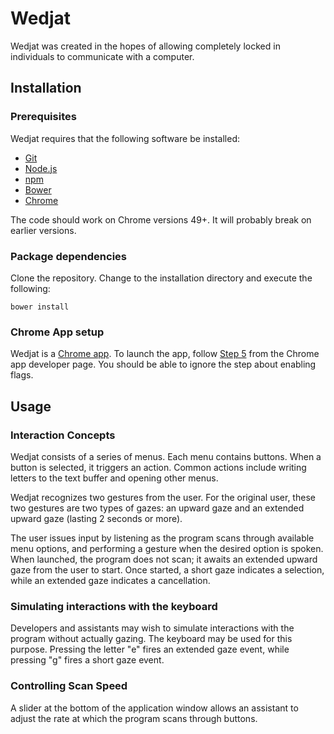 # Wedjat

Wedjat was created in the hopes of allowing completely locked in individuals to
communicate with a computer.

## Installation

### Prerequisites
Wedjat requires that the following software be installed:

- [Git](https://git-scm.com/)
- [Node.js](http://nodejs.org/)
- [npm](http://npmjs.org/)
- [Bower](http://bower.io/)
- [Chrome](https://www.google.com/chrome/)

The code should work on Chrome versions 49+. It will probably break on earlier
versions.

### Package dependencies
Clone the repository. Change to the installation directory and execute the
following:

```
bower install
```

### Chrome App setup
Wedjat is a [Chrome app](https://developer.chrome.com/apps/about_apps). To
launch the app, follow
[Step 5](https://developer.chrome.com/apps/first_app#five) from the Chrome app
developer page. You should be able to ignore the step about enabling flags.

## Usage

### Interaction Concepts
Wedjat consists of a series of menus. Each menu contains buttons. When a button
is selected, it triggers an action. Common actions include writing letters to
the text buffer and opening other menus.

Wedjat recognizes two gestures from the user. For the original user, these two
gestures are two types of gazes: an upward gaze and an extended upward gaze
(lasting 2 seconds or more).

The user issues input by listening as the program scans through available menu
options, and performing a gesture when the desired option is spoken. When
launched, the program does not scan; it awaits an extended upward gaze from the
user to start. Once started, a short gaze indicates a selection, while an
extended gaze indicates a cancellation.

### Simulating interactions with the keyboard
Developers and assistants may wish to simulate interactions with the program
without actually gazing. The keyboard may be used for this purpose. Pressing the
letter "e" fires an extended gaze event, while pressing "g" fires a short gaze
event.

### Controlling Scan Speed
A slider at the bottom of the application window allows an assistant to adjust
the rate at which the program scans through buttons.
